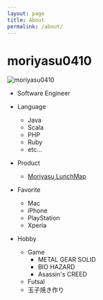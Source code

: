```yaml
---
layout: page
title: About
permalink: /about/
---
```


# moriyasu0410
![moriyasu0410](https://avatars2.githubusercontent.com/u/1825635?v=3&s=230 'moriyasu0410')

* Software Engineer

* Language
	* Java
	* Scala
	* PHP
	* Ruby
	* etc...

* Product
	* [Moriyasu LunchMap](http://moriyasu.me 'Moriyasu LunchMap')

* Favorite
	* Mac
	* iPhone
	* PlayStation
	* Xperia

* Hobby
	* Game
		* METAL GEAR SOLID
		* BIO HAZARD
		* Asassin's CREED
	* Futsal
	* 玉子焼き作り


